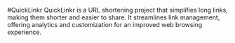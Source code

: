 #QuickLinkr
QuickLinkr is a URL shortening project that simplifies long links, making them shorter and easier to share. It streamlines link management, offering analytics and customization for an improved web browsing experience.
